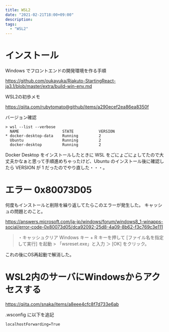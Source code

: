 ```yaml
---
title: WSL2
date: "2021-02-21T18:00+09:00"
description:
tags:
  - "WSL2"
---
```


# インストール

Windows でフロントエンドの開発環境を作る手順

https://github.com/oukayuka/Riakuto-StartingReact-ja3.1/blob/master/extra/build-win-env.md

WSL2の初歩メモ

https://qiita.com/rubytomato@github/items/a290ecef2ea86ea8350f

バージョン確認

```
> wsl --list --verbose
  NAME                   STATE           VERSION
* docker-desktop-data    Running         2
  Ubuntu                 Running         2
  docker-desktop         Running         2
```

Docker Desktop をインストールしたときに WSL をごにょごにょしてたので大丈夫かなぁと思って手順進めちゃったけど、Ubuntu のインストール後に確認したら VERSION が 1 だったのでやり直した・・・。

# エラー 0x80073D05

何度もインストールと削除を繰り返してたらこのエラーが発生した。
キャッシュの問題とのこと。

https://answers.microsoft.com/ja-jp/windows/forum/windows8_1-winapps-social/error-code-0x80073d05/dca92092-25d8-4a09-8b62-f3c769c3e111

>  ・キャッシュクリア
> Windows キー + R キーを押して [ファイル名を指定して実行] を起動 > 「wsreset.exe」と入力 ＞  [OK]
> をクリック。

これの後にOS再起動で解消した。

# WSL2内のサーバにWindowsからアクセスする

https://qiita.com/snaka/items/a8eee4cfc8f7d733e6ab

.wsconfig に以下を追記

```
localhostForwarding=True
```
